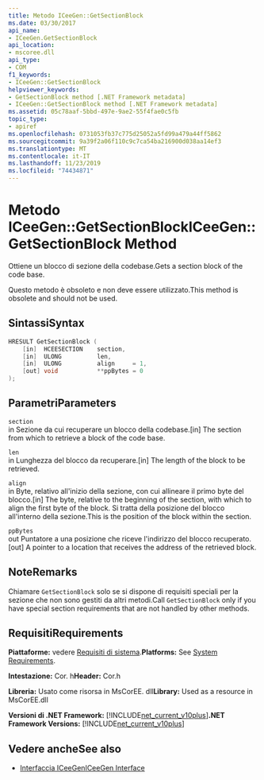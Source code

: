 ```yaml
---
title: Metodo ICeeGen::GetSectionBlock
ms.date: 03/30/2017
api_name:
- ICeeGen.GetSectionBlock
api_location:
- mscoree.dll
api_type:
- COM
f1_keywords:
- ICeeGen::GetSectionBlock
helpviewer_keywords:
- GetSectionBlock method [.NET Framework metadata]
- ICeeGen::GetSectionBlock method [.NET Framework metadata]
ms.assetid: 05c78aaf-5bbd-497e-9ae2-55f4fae0c5fb
topic_type:
- apiref
ms.openlocfilehash: 0731053fb37c775d25052a5fd99a479a44ff5862
ms.sourcegitcommit: 9a39f2a06f110c9c7ca54ba216900d038aa14ef3
ms.translationtype: MT
ms.contentlocale: it-IT
ms.lasthandoff: 11/23/2019
ms.locfileid: "74434871"
---
```

# <a name="iceegengetsectionblock-method"></a><span data-ttu-id="5dc3f-102">Metodo ICeeGen::GetSectionBlock</span><span class="sxs-lookup"><span data-stu-id="5dc3f-102">ICeeGen::GetSectionBlock Method</span></span>
<span data-ttu-id="5dc3f-103">Ottiene un blocco di sezione della codebase.</span><span class="sxs-lookup"><span data-stu-id="5dc3f-103">Gets a section block of the code base.</span></span>  
  
 <span data-ttu-id="5dc3f-104">Questo metodo è obsoleto e non deve essere utilizzato.</span><span class="sxs-lookup"><span data-stu-id="5dc3f-104">This method is obsolete and should not be used.</span></span>  
  
## <a name="syntax"></a><span data-ttu-id="5dc3f-105">Sintassi</span><span class="sxs-lookup"><span data-stu-id="5dc3f-105">Syntax</span></span>  
  
```cpp  
HRESULT GetSectionBlock (  
    [in]  HCEESECTION    section,     
    [in]  ULONG          len,  
    [in]  ULONG          align     = 1,  
    [out] void           **ppBytes = 0  
);   
```  
  
## <a name="parameters"></a><span data-ttu-id="5dc3f-106">Parametri</span><span class="sxs-lookup"><span data-stu-id="5dc3f-106">Parameters</span></span>  
 `section`  
 <span data-ttu-id="5dc3f-107">in Sezione da cui recuperare un blocco della codebase.</span><span class="sxs-lookup"><span data-stu-id="5dc3f-107">[in] The section from which to retrieve a block of the code base.</span></span>  
  
 `len`  
 <span data-ttu-id="5dc3f-108">in Lunghezza del blocco da recuperare.</span><span class="sxs-lookup"><span data-stu-id="5dc3f-108">[in] The length of the block to be retrieved.</span></span>  
  
 `align`  
 <span data-ttu-id="5dc3f-109">in Byte, relativo all'inizio della sezione, con cui allineare il primo byte del blocco.</span><span class="sxs-lookup"><span data-stu-id="5dc3f-109">[in] The byte, relative to the beginning of the section, with which to align the first byte of the block.</span></span> <span data-ttu-id="5dc3f-110">Si tratta della posizione del blocco all'interno della sezione.</span><span class="sxs-lookup"><span data-stu-id="5dc3f-110">This is the position of the block within the section.</span></span>  
  
 `ppBytes`  
 <span data-ttu-id="5dc3f-111">out Puntatore a una posizione che riceve l'indirizzo del blocco recuperato.</span><span class="sxs-lookup"><span data-stu-id="5dc3f-111">[out] A pointer to a location that receives the address of the retrieved block.</span></span>  
  
## <a name="remarks"></a><span data-ttu-id="5dc3f-112">Note</span><span class="sxs-lookup"><span data-stu-id="5dc3f-112">Remarks</span></span>  
 <span data-ttu-id="5dc3f-113">Chiamare `GetSectionBlock` solo se si dispone di requisiti speciali per la sezione che non sono gestiti da altri metodi.</span><span class="sxs-lookup"><span data-stu-id="5dc3f-113">Call `GetSectionBlock` only if you have special section requirements that are not handled by other methods.</span></span>  
  
## <a name="requirements"></a><span data-ttu-id="5dc3f-114">Requisiti</span><span class="sxs-lookup"><span data-stu-id="5dc3f-114">Requirements</span></span>  
 <span data-ttu-id="5dc3f-115">**Piattaforme:** vedere [Requisiti di sistema](../../../../docs/framework/get-started/system-requirements.md).</span><span class="sxs-lookup"><span data-stu-id="5dc3f-115">**Platforms:** See [System Requirements](../../../../docs/framework/get-started/system-requirements.md).</span></span>  
  
 <span data-ttu-id="5dc3f-116">**Intestazione:** Cor. h</span><span class="sxs-lookup"><span data-stu-id="5dc3f-116">**Header:** Cor.h</span></span>  
  
 <span data-ttu-id="5dc3f-117">**Libreria:** Usato come risorsa in MsCorEE. dll</span><span class="sxs-lookup"><span data-stu-id="5dc3f-117">**Library:** Used as a resource in MsCorEE.dll</span></span>  
  
 <span data-ttu-id="5dc3f-118">**Versioni di .NET Framework:** [!INCLUDE[net_current_v10plus](../../../../includes/net-current-v10plus-md.md)]</span><span class="sxs-lookup"><span data-stu-id="5dc3f-118">**.NET Framework Versions:** [!INCLUDE[net_current_v10plus](../../../../includes/net-current-v10plus-md.md)]</span></span>  
  
## <a name="see-also"></a><span data-ttu-id="5dc3f-119">Vedere anche</span><span class="sxs-lookup"><span data-stu-id="5dc3f-119">See also</span></span>

- [<span data-ttu-id="5dc3f-120">Interfaccia ICeeGen</span><span class="sxs-lookup"><span data-stu-id="5dc3f-120">ICeeGen Interface</span></span>](../../../../docs/framework/unmanaged-api/metadata/iceegen-interface.md)
